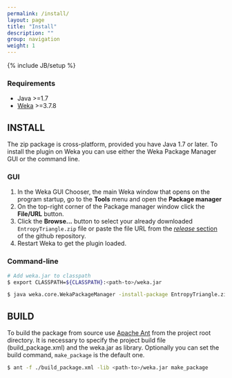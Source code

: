 ```yaml
---
permalink: /install/
layout: page
title: "Install"
description: ""
group: navigation
weight: 1
---
```


{% include JB/setup %}

### Requirements
- Java >=1.7
- [Weka](http://www.cs.waikato.ac.nz/~ml/weka/) >=3.7.8

## INSTALL
The zip package is cross-platform, provided you have Java 1.7 or later.
To install the plugin on Weka you can use either the Weka Package Manager GUI or the command line.

### GUI
1. In the Weka GUI Chooser, the main Weka window that opens on the program startup, go to the **Tools** menu and open the **Package manager**
2. On the top-right corner of the Package manager window click the **File/URL** button.
3. Click the **Browse...** button to select your already downloaded `EntropyTriangle.zip` file or paste the file URL from the [*release* section](https://github.com/apastor/entropy-triangle-weka-package/releases/latest) of the github repository.
4. Restart Weka to get the plugin loaded.

### Command-line
```bash
# Add weka.jar to classpath
$ export CLASSPATH=${CLASSPATH}:<path-to>/weka.jar

$ java weka.core.WekaPackageManager -install-package EntropyTriangle.zip
```

## BUILD
To build the package from source use [Apache Ant](http://ant.apache.org/) from the project root directory. 
It is necessary to specify the project build file (build_package.xml) and the weka.jar as library. 
Optionally you can set the build command, `make_package` is the default one.

```bash
$ ant -f ./build_package.xml -lib <path-to>/weka.jar make_package
```
